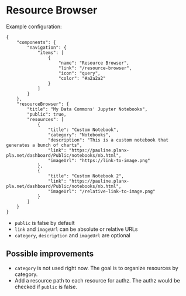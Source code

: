 # Resource Browser

Example configuration:

```
{
    "components": {
        "navigation": {
            "items": [
                {
                    "name": "Resource Browser",
                    "link": "/resource-browser",
                    "icon": "query",
                    "color": "#a2a2a2"
                }
            ]
        }
    },
    "resourceBrowser": {
        "title": "My Data Commons' Jupyter Notebooks",
        "public": true,
        "resources": [
            {
                "title": "Custom Notebook",
                "category": "Notebooks",
                "description": "This is a custom notebook that generates a bunch of charts",
                "link": "https://pauline.planx-pla.net/dashboard/Public/notebooks/nb.html",
                "imageUrl": "https://link-to-image.png"
            },
            {
                "title": "Custom Notebook 2",
                "link": "https://pauline.planx-pla.net/dashboard/Public/notebooks/nb.html",
                "imageUrl": "/relative-link-to-image.png"
            }
        ]
    }
}
```

- `public` is false by default
- `link` and `imageUrl` can be absolute or relative URLs
- `category`, `description` and `imageUrl` are optional

## Possible improvements

- `category` is not used right now. The goal is to organize resources by category.
- Add a resource path to each resource for authz. The authz would be checked if `public` is false.

